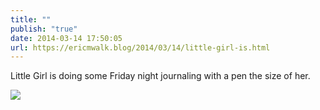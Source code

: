 ```yaml
---
title: ""
publish: "true"
date: 2014-03-14 17:50:05
url: https://ericmwalk.blog/2014/03/14/little-girl-is.html
---
```


Little Girl is doing some Friday night journaling with a pen the size of her.

![](https://ericmwalk.blog/uploads/2022/755210a403.jpg)